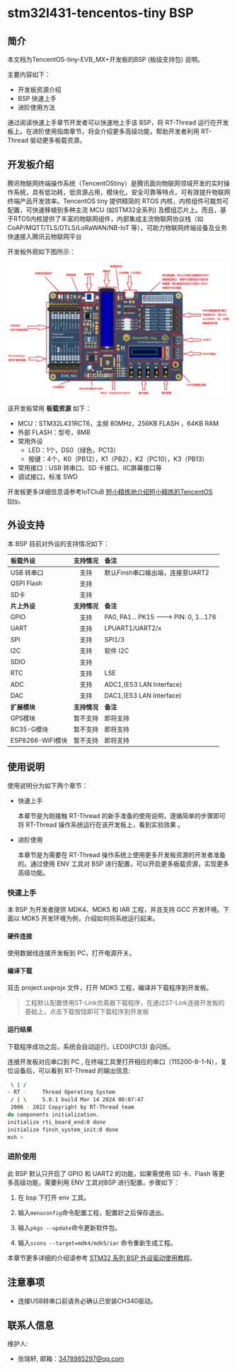 # stm32l431-tencentos-tiny BSP

## 简介

本文档为TencentOS-tiny-EVB_MX+开发板的BSP (板级支持包) 说明。

主要内容如下：

- 开发板资源介绍
- BSP 快速上手
- 进阶使用方法

通过阅读快速上手章节开发者可以快速地上手该 BSP，将 RT-Thread 运行在开发板上。在进阶使用指南章节，将会介绍更多高级功能，帮助开发者利用
RT-Thread 驱动更多板载资源。

## 开发板介绍

腾讯物联网终端操作系统（TencentOStiny）是腾讯面向物联网领域开发的实时操作系统，具有低功耗，低资源占用，模块化，安全可靠等特点，可有效提升物联网终端产品开发效率。TencentOS
tiny 提供精简的 RTOS 内核，内核组件可裁剪可配置，可快速移植到多种主流 MCU (如STM32全系列)
及模组芯片上。而且，基于RTOS内核提供了丰富的物联网组件，内部集成主流物联网协议栈（如CoAP/MQTT/TLS/DTLS/LoRaWAN/NB-IoT
等），可助力物联网终端设备及业务快速接入腾讯云物联网平台

开发板外观如下图所示：

![board](figures/board.png)

该开发板常用 **板载资源** 如下：

- MCU：STM32L431RCT6，主频 80MHz，256KB FLASH ，64KB RAM
- 外部 FLASH：型号，8MB
- 常用外设
    - LED：1个，DS0（绿色，PC13）
    - 按键：4个，K0（PB12），K1（PB2），K2（PC10），K3（PB13）
- 常用接口：USB 转串口、SD 卡接口、IIC屏幕接口等
- 调试接口，标准 SWD

开发板更多详细信息请参考IoTCluB [短小精练地介绍短小精炼的TencentOS tiny](https://mp.weixin.qq.com/s/-4ag_kjMdbapLrlnzGxhkA)。

## 外设支持

本 BSP 目前对外设的支持情况如下：

| **板载外设**       | **支持情况**  | **备注**                                |
|:---------------|:---------:|:--------------------------------------|
| USB 转串口        |    支持     | 默认Finsh串口输出端，连接至UART2                 |
| QSPI Flash      |   支持    |                                       |
| SD卡            |   支持    |                                       |
| **片上外设**       | **支持情况**  | **备注**                                |
| GPIO           |    支持     | PA0, PA1... PK15 ---> PIN: 0, 1...176 |
| UART           |    支持     | LPUART1/UART2/x                       |
| SPI            |   支持    | SPI1/3                              |
| I2C            |   支持    | 软件 I2C                                |
| SDIO           |   支持    |                                   |
| RTC            |   支持    |    LSE                               |
|ADC|支持|ADC1,(E53 LAN Interface)
|DAC |支持|DAC1,(E53 LAN Interface)
| **扩展模块**       | **支持情况**  | **备注**                                |
| GPS模块          |   暂不支持    | 即将支持                                  |
| BC35-G模块       |   暂不支持    | 即将支持                                  |
| ESP8266-WIFI模块 |   暂不支持    | 即将支持                                  |

## 使用说明

使用说明分为如下两个章节：

- 快速上手

  本章节是为刚接触 RT-Thread 的新手准备的使用说明，遵循简单的步骤即可将 RT-Thread 操作系统运行在该开发板上，看到实验效果 。

- 进阶使用

  本章节是为需要在 RT-Thread 操作系统上使用更多开发板资源的开发者准备的。通过使用 ENV 工具对 BSP
  进行配置，可以开启更多板载资源，实现更多高级功能。

### 快速上手

本 BSP 为开发者提供 MDK4、MDK5 和 IAR 工程，并且支持 GCC 开发环境。下面以 MDK5 开发环境为例，介绍如何将系统运行起来。

#### 硬件连接

使用数据线连接开发板到 PC，打开电源开关。

#### 编译下载

双击 project.uvprojx 文件，打开 MDK5 工程，编译并下载程序到开发板。

> 工程默认配置使用ST-Link仿真器下载程序，在通过ST-Link连接开发板的基础上，点击下载按钮即可下载程序到开发板

#### 运行结果

下载程序成功之后，系统会自动运行，LED0(PC13) 会闪烁。

连接开发板对应串口到 PC , 在终端工具里打开相应的串口（115200-8-1-N），复位设备后，可以看到 RT-Thread 的输出信息:

```bash
 \ | /
- RT -     Thread Operating System
 / | \     5.0.1 build Mar 14 2024 00:07:47
 2006 - 2022 Copyright by RT-Thread team
do components initialization.
initialize rti_board_end:0 done
initialize finsh_system_init:0 done
msh >
```

### 进阶使用

此 BSP 默认只开启了 GPIO 和 UART2 的功能，如果需使用 SD 卡、Flash 等更多高级功能，需要利用 ENV 工具对BSP 进行配置，步骤如下：

1. 在 bsp 下打开 env 工具。

2. 输入`menuconfig`命令配置工程，配置好之后保存退出。

3. 输入`pkgs --update`命令更新软件包。

4. 输入`scons --target=mdk4/mdk5/iar` 命令重新生成工程。

本章节更多详细的介绍请参考 [STM32 系列 BSP 外设驱动使用教程](../docs/STM32系列BSP外设驱动使用教程.md)。

## 注意事项

- 连接USB转串口前请务必确认已安装CH340驱动。

## 联系人信息

维护人:

- 张瑞轩, 邮箱：3478985297@qq.com
